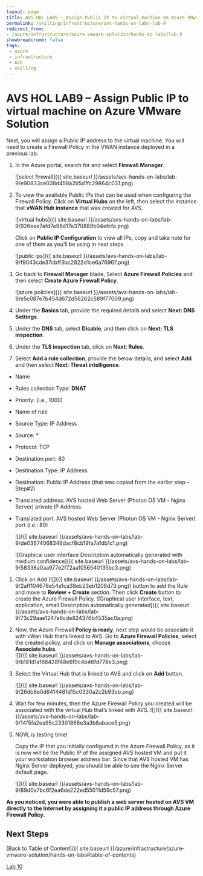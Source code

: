 ```yaml
---
layout: page
title: AVS HOL LAB9 – Assign Public IP to virtual machine on Azure VMware Solution
permalink: /skilling/infrastructure/avs-hands-on-labs-lab-9
redirect_from: 
- /azure/infrastructure/azure-vmware-solution/hands-on-labs/lab-9
showbreadcrumb: false
tags: 
 - azure
 - infrastructure
 - AVS
 - skilling
---
```


# AVS HOL LAB9 – Assign Public IP to virtual machine on Azure VMware Solution

Next, you will assign a Public IP address to the virtual machine. You will need
to create a Firewall Policy in the VWAN instance deployed in a previous lab.

1. In the Azure portal, search for and select **Firewall Manager**.

   ![select firewall]({{ site.baseurl }}/assets/avs-hands-on-labs/lab-9/e90833ce038d458a2b5d1fc29864c031.png)

2. To view the available Public IPs that can be used when configuring the
   Firewall Policy. Click on **Virtual Hubs** on the left, then select the
   instance that **vWAN Hub instance** that was created for AVS.

   ![virtual hubs]({{ site.baseurl }}/assets/avs-hands-on-labs/lab-9/926eee7afd7e98d17e370889b04efcfa.png)

   Click on **Public IP Configuration** to view all IPs, copy and take note for
   one of them as you’ll be using in next steps.

   ![public ips]({{ site.baseurl }}/assets/avs-hands-on-labs/lab-9/f9043cde37cbff3bc2822d1ce6a76967.png)

3. Go back to **Firewall Manager** blade, Select **Azure Firewall Policies**
   and then select **Create Azure Firewall Policy**.

   ![azure policies]({{ site.baseurl }}/assets/avs-hands-on-labs/lab-9/e5c087e7b454d672d56262c589f77009.png)

4. Under the **Basics** tab, provide the required details and select **Next:
   DNS Settings**.

5. Under the **DNS** tab, select **Disable**, and then click on **Next: TLS
   inspection**.

6. Under the **TLS inspection** tab, click on **Next: Rules**.

7. Select **Add a rule collection**, provide the below details, and select
   **Add** and then select **Next: Threat intelligence**.

- Name

- Rules collection Type: **DNAT**

- Priority: (i.e., 1000)

- Name of rule

- Source Type: IP Address

- Source: \*

- Protocol: TCP

- Destination port: 80

- Destination Type: IP Address

- Destination: Public IP Address (that was copied from the earlier step –
  Step\#2)

- Translated address: AVS hosted Web Server (Photon OS VM - Nginx Server)
  private IP Address.

- Translated port: AVS hosted Web Server (Photon OS VM - Nginx Server) port
  (i.e.: 80)
  
  ![]({{ site.baseurl }}/assets/avs-hands-on-labs/lab-9/de03674068346dacf8cb19fa7a1db1c1.png)
  
  ![Graphical user interface Description automatically generated with medium
  confidence]({{ site.baseurl }}/assets/avs-hands-on-labs/lab-9/58338a0aa977e2f72aa1056540135bc3.png)

1. Click on Add (![]({{ site.baseurl }}/assets/avs-hands-on-labs/lab-9/2aff104678e54e1ca38eb23eb1208d73.png)) button to add
   the Rule and move to **Review + Create** section. Then click **Create**
   button to create the Azure Firewall Policy. ![Graphical user interface,
   text, application, email Description automatically
   generated]({{ site.baseurl }}/assets/avs-hands-on-labs/lab-9/73c29aae1247e6cde824376b4535ac0a.png)

2. Now, the Azure Firewall **Policy is ready**, next step would be associate it
   with vWan Hub that’s linked to AVS. Go to **Azure Firewall Policies**,
   select the created policy, and click on **Manage associations**, choose
   **Associate hubs**.  
   ![]({{ site.baseurl }}/assets/avs-hands-on-labs/lab-9/b181d1a166428f48e6f9c4b46fd778e3.png)

3. Select the Virtual Hub that is linked to AVS and click on **Add** button.

   ![]({{ site.baseurl }}/assets/avs-hands-on-labs/lab-9/26db8e0d6414481d15c0330a2c2b93bb.png)

4. Wait for few minutes, then the Azure Firewall Policy you created will be
   associated with the virtual Hub that’s linked with AVS.
   ![]({{ site.baseurl }}/assets/avs-hands-on-labs/lab-9/14f5fa2ea95c23301866e3a3b8abace5.png)

5. NOW, is testing time!

   Copy the IP that you initially configured in the Azure Firewall Policy, as
   it is now will be the Public IP of the assigned AVS hosted VM and put it
   your workstation browser address bar. Since that AVS hosted VM has Nginx
   Server deployed, you should be able to see the Nginx Server default page.

   ![]({{ site.baseurl }}/assets/avs-hands-on-labs/lab-9/89d0a7bc6f2ea6de222ed55011d59c57.png)

**As you noticed, you were able to publish a web server hosted on AVS VM
directly to the Internet by assigning it a public IP address through Azure
Firewall Policy.**

## Next Steps

[Back to Table of Content]({{ site.baseurl }}/azure/infrastructure/azure-vmware-solution/hands-on-labs#table-of-contents)

[Lab 10](lab-10)

